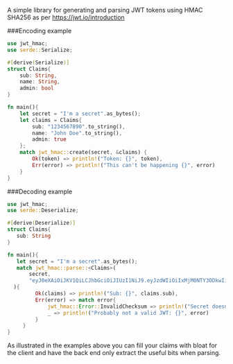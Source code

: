 A simple library for generating and parsing JWT tokens using HMAC SHA256
as per https://jwt.io/introduction

###Encoding example

```rust
use jwt_hmac;
use serde::Serialize;

#[derive(Serialize)]
struct Claims{
    sub: String,
    name: String,
    admin: bool
}

fn main(){
    let secret = "I'm a secret".as_bytes();
    let claims = Claims{
        sub: "1234567890".to_string(),
        name: "John Doe".to_string(),
        admin: true
    };
    match jwt_hmac::create(secret, &claims) {
        Ok(token) => println!("Token: {}", token),
        Err(error) => println!("This can't be happening {}", error)
    }
}
```

###Decoding example

```rust
use jwt_hmac;
use serde::Deserialize;

#[derive(Deserialize)]
struct Claims{
   sub: String
}

fn main(){
   let secret = "I'm a secret".as_bytes();
   match jwt_hmac::parse::<Claims>(
       secret,
       "eyJ0eXAiOiJKV1QiLCJhbGciOiJIUzI1NiJ9.eyJzdWIiOiIxMjM0NTY3ODkwIiwibmFtZSI6IkpvaG4gRG9lIiwiYWRtaW4iOnRydWV9.azXPRJHeWcZ_B5WHtA98gsnowX5gifvMJX2hoH_4YPs"
  ){
         Ok(claims) => println!("Sub: {}", claims.sub),
         Err(error) => match error{
             jwt_hmac::Error::InvalidChecksum => println!("Secret doesn't match"),
             _ => println!("Probably not a valid JWT: {}", error)
         }
     }
}
 ```

As illustrated in the examples above you can fill your claims with bloat for the client and
have the back end only extract the useful bits when parsing.
